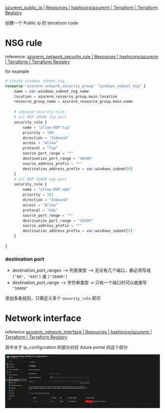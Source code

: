 [azurerm_public_ip | Resources | hashicorp/azurerm | Terraform | Terraform Registry](https://registry.terraform.io/providers/hashicorp/azurerm/latest/docs/resources/public_ip)

创建一个 Public ip 的 terraform code



# NSG rule

reference: [azurerm_network_security_rule | Resources | hashicorp/azurerm | Terraform | Terraform Registry](https://registry.terraform.io/providers/hashicorp/azurerm/latest/docs/resources/network_security_rule)

for example

```terraform
# create windows subnet nsg
resource "azurerm_network_security_group" "windows_subnet_nsg" {
    name = var.windows_subnet_nsg_name
    location = azurerm_resource_group.main.location
    resource_group_name = azurerm_resource_group.main.name

    # inbound security rule
    # all RDP 10499 tcp port
    security_rule {
        name = "allow-RDP-tcp"
        priority = 100
        direction = "Inbound"
        access = "Allow"
        protocol = "Tcp"
        source_port_range = "*"
        destination_port_range = "10499"
        source_address_prefix = "*"
        destination_address_prefix = var.windows_subnet[0]
    }
    # all RDP 10499 udp port
    security_rule {
        name = "allow-RDP-udp"
        priority = 101
        direction = "Inbound"
        access = "Allow"
        protocol = "Udp"
        source_port_range = "*"
        destination_port_range = "10499"
        source_address_prefix = "*"
        destination_address_prefix = var.windows_subnet[0]
    }
  
}
```

### destination port 

- destination_port_ranges –> 列表类型 –> 无论有几个端口，都必须写成 `["80", "443"]` 或 `["10499"]`
- destination_port_range –> 字符串类型 → 只有一个端口时可以直接写 `"10499"`

添加多条规则，只需定义多个 `security_rule` 即可

# Network interface

reference [azurerm_network_interface | Resources | hashicorp/azurerm | Terraform | Terraform Registry](https://registry.terraform.io/providers/hashicorp/azurerm/latest/docs/resources/network_interface)

其中关于 ip_configuration 的部分对应 Azure portal 的这个部分

![nic-config](./images/nic-ip-config.jpeg)